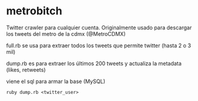 # metrobitch
Twitter crawler para cualquier cuenta. Originalmente usado para descargar los tweets del metro de la cdmx (@MetroCDMX)

full.rb se usa para extraer todos los tweets que permite twitter (hasta 2 o 3 mil)

dump.rb es para extraer los últimos 200 tweets y actualiza la metadata (likes, retweets)

viene el sql para armar la base (MySQL)


`ruby dump.rb <twitter_user>`

